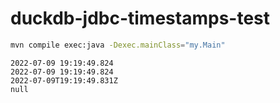 # duckdb-jdbc-timestamps-test

```bash
mvn compile exec:java -Dexec.mainClass="my.Main"
```

```console
2022-07-09 19:19:49.824
2022-07-09 19:19:49.824
2022-07-09T19:19:49.831Z
null
```
